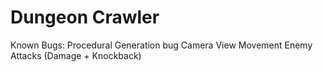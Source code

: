 # Dungeon Crawler


Known Bugs:
Procedural Generation bug
Camera View
Movement
Enemy Attacks (Damage + Knockback)

